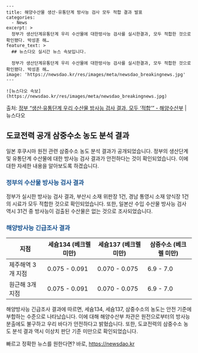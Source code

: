     ---
    title: 해양수산물 생산·유통단계 방사능 검사 모두 적합 결과 발표
    categories:
      - News
    excerpt: >
      정부가 생산단계유통단계 우리 수산물에 대한방사능 검사를 실시한결과, 모두 적합한 것으로 확인됐다. 박성훈 해…
    feature_text: >
      ## 뉴스다오 실시간 뉴스 속보입니다.
    
      정부가 생산단계유통단계 우리 수산물에 대한방사능 검사를 실시한결과, 모두 적합한 것으로 확인됐다. 박성훈 해…
    image: 'https://newsdao.kr/res/images/meta/newsdao_breakingnews.jpg'
    ---
    
    ![뉴스다오 속보](https://newsdao.kr/res/images/meta/newsdao_breakingnews.jpg)

<p>출처: <a href="https://newsdao.kr/2777" rel="dofollow">정부 “생산·유통단계 우리 수산물 방사능 검사 결과, 모두 ‘적합’” - 해양수산부</a> | 뉴스다오</p>

<h2 data-ke-size="size26">도쿄전력 공개 삼중수소 농도 분석 결과</h2>
<p data-ke-size="size16">일본 후쿠시마 원전 관련 삼중수소 농도 분석 결과가 공개되었습니다. 정부의 생산단계 및 유통단계 수산물에 대한 방사능 검사 결과가 안전하다는 것이 확인되었습니다. 이에 대한 자세한 내용을 알아보도록 하겠습니다.</p>

<h3><b><span style="color: #1a5490;">정부의 수산물 방사능 검사 결과</span></b></h3>
<p data-ke-size="size16">정부가 실시한 방사능 검사 결과, 부산시 소재 위판장 1건, 경남 통영시 소재 양식장 1건의 시료가 모두 적합한 것으로 확인되었습니다. 또한, 일본산 수입 수산물 방사능 검사 역시 31건 중 방사능이 검출된 수산물은 없는 것으로 조사되었습니다.</p>

<h3><b><span style="color: #1a5490;">해양방사능 긴급조사 결과</span></b></h3>
<table>
	<thead>
		<tr>
			<th>지점</th>
			<th>세슘134 (베크렐 미만)</th>
			<th>세슘137 (베크렐 미만)</th>
			<th>삼중수소 (베크렐 미만)</th>
		</tr>
	</thead>
	<tbody>
		<tr>
			<td>제주해역 3개 지점</td>
			<td>0.075 - 0.091</td>
			<td>0.070 - 0.075</td>
			<td>6.9 - 7.0</td>
		</tr>
		<tr>
			<td>원근해 3개 지점</td>
			<td>0.075 - 0.091</td>
			<td>0.070 - 0.075</td>
			<td>6.9 - 7.0</td>
		</tr>
	</tbody>
</table>
<p data-ke-size="size16">해양방사능 긴급조사 결과에 따르면, 세슘134, 세슘137, 삼중수소의 농도는 안전 기준에 부합하는 수준으로 나타났습니다. 이에 대해 해양수산부 차관은 원전으로부터의 방사능 분출에도 불구하고 우리 바다가 안전하다고 밝혔습니다. 또한, 도쿄전력의 삼중수소 농도 분석 결과 역시 이상치 판단 기준 미만으로 확인되었습니다.</p> 

빠르고 정확한 뉴스를 원한다면? 바로, <a href="https://newsdao.kr" rel="dofollow">https://newsdao.kr</a>


    
